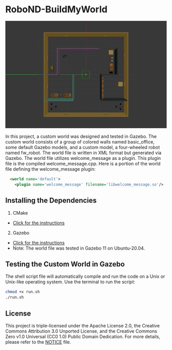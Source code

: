 # RoboND-BuildMyWorld

![custom_world](media/gazebo_world.jpg)


In this project, a custom world was designed and tested in Gazebo. The custom world consists of a group of colored walls named basic_office, some default Gazebo models, and a custom model, a four-wheeled robot named fw_robot. The world file is written in XML format but generated via Gazebo. The world file utilizes welcome_message as a plugin. This plugin file is the compiled welcome_message.cpp. Here is a portion of the world file defining the welcome_message plugin:
```xml
  <world name='default'>
    <plugin name='welcome_message' filename='libwelcome_message.so'/>
```

## Installing the Dependencies

1. CMake
- [Click for the instructions](https://cmake.org/install/)
2. Gazebo
- [Click for the instructions](https://classic.gazebosim.org/tutorials?cat=install)
- Note: The world file was tested in Gazebo 11 on Ubuntu-20.04.

## Testing the Custom World in Gazebo
The shell script file will automatically compile and run the code on a Unix or Unix-like operating system. Use the terminal to run the script:

```bash
chmod +x run.sh
./run.sh
```

## License

This project is triple-licensed under the Apache License 2.0, the Creative Commons Attribution 3.0 Unported License, and the Creative Commons Zero v1.0 Universal (CC0 1.0) Public Domain Dedication. For more details, please refer to the [NOTICE](./NOTICE) file.
